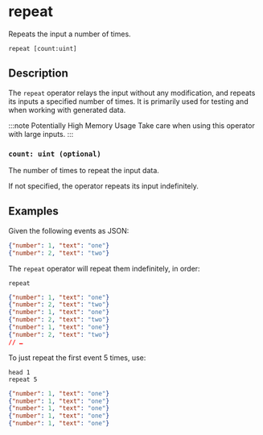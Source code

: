 # repeat

Repeats the input a number of times.

```tql
repeat [count:uint]
```

## Description

The `repeat` operator relays the input without any modification, and repeats its
inputs a specified number of times. It is primarily used for testing and when
working with generated data.

:::note Potentially High Memory Usage
Take care when using this operator with large inputs.
:::

### `count: uint (optional)`

The number of times to repeat the input data.

If not specified, the operator repeats its input indefinitely.

## Examples

Given the following events as JSON:

```json
{"number": 1, "text": "one"}
{"number": 2, "text": "two"}
```

The `repeat` operator will repeat them indefinitely, in order:

```tql
repeat
```

```json
{"number": 1, "text": "one"}
{"number": 2, "text": "two"}
{"number": 1, "text": "one"}
{"number": 2, "text": "two"}
{"number": 1, "text": "one"}
{"number": 2, "text": "two"}
// …
```

To just repeat the first event 5 times, use:

```tql
head 1
repeat 5
```

```json
{"number": 1, "text": "one"}
{"number": 1, "text": "one"}
{"number": 1, "text": "one"}
{"number": 1, "text": "one"}
{"number": 1, "text": "one"}
```
